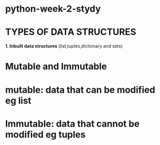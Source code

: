 # python-week-2-stydy

# TYPES OF DATA STRUCTURES
 **1. Inbuilt data structures**
  (list,tuples,dictionary and sets)
# Mutable and Immutable
  # mutable: data that can be modified eg list
  # Immutable: data that cannot be modified eg tuples

  

